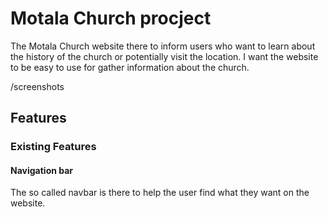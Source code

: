 # Motala Church procject
The Motala Church website there to inform users who want to learn about the history of the church or potentially visit the location. I want the website to be easy to use for gather information about the church.

/screenshots

## Features

### Existing Features

#### Navigation bar
The so called navbar is there to help the user find what they want on the website.

